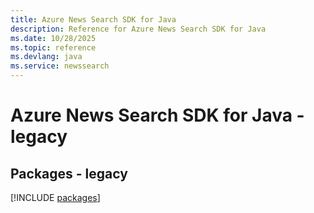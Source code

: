 ```yaml
---
title: Azure News Search SDK for Java
description: Reference for Azure News Search SDK for Java
ms.date: 10/28/2025
ms.topic: reference
ms.devlang: java
ms.service: newssearch
---
```

# Azure News Search SDK for Java - legacy
## Packages - legacy
[!INCLUDE [packages](news-search-index.md)]